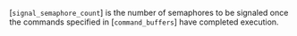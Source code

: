 [`signal_semaphore_count`] is the number of semaphores to be signaled
once the commands specified in [`command_buffers`] have completed
execution.